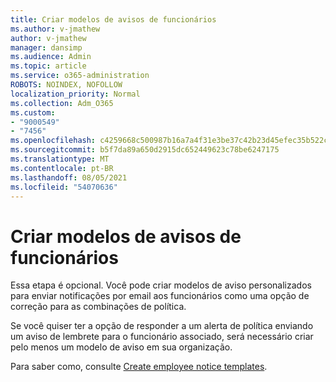 ```yaml
---
title: Criar modelos de avisos de funcionários
ms.author: v-jmathew
author: v-jmathew
manager: dansimp
ms.audience: Admin
ms.topic: article
ms.service: o365-administration
ROBOTS: NOINDEX, NOFOLLOW
localization_priority: Normal
ms.collection: Adm_O365
ms.custom:
- "9000549"
- "7456"
ms.openlocfilehash: c4259668c500987b16a7a4f31e3be37c42b23d45efec35b522c95213680299f3
ms.sourcegitcommit: b5f7da89a650d2915dc652449623c78be6247175
ms.translationtype: MT
ms.contentlocale: pt-BR
ms.lasthandoff: 08/05/2021
ms.locfileid: "54070636"
---
```

# <a name="create-employee-notice-templates"></a>Criar modelos de avisos de funcionários

Essa etapa é opcional. Você pode criar modelos de aviso personalizados para enviar notificações por email aos funcionários como uma opção de correção para as combinações de política.

Se você quiser ter a opção de responder a um alerta de política enviando um aviso de lembrete para o funcionário associado, será necessário criar pelo menos um modelo de aviso em sua organização.

Para saber como, consulte [Create employee notice templates](https://go.microsoft.com/fwlink/?linkid=2129080).

